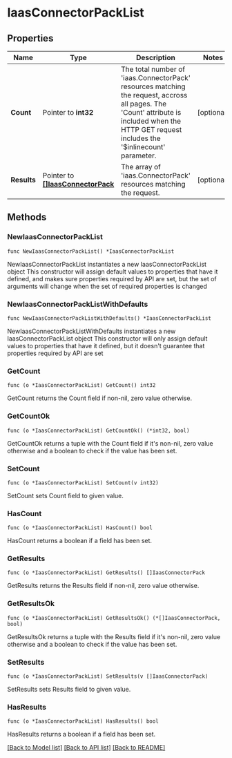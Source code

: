 # IaasConnectorPackList

## Properties

Name | Type | Description | Notes
------------ | ------------- | ------------- | -------------
**Count** | Pointer to **int32** | The total number of &#39;iaas.ConnectorPack&#39; resources matching the request, accross all pages. The &#39;Count&#39; attribute is included when the HTTP GET request includes the &#39;$inlinecount&#39; parameter. | [optional] 
**Results** | Pointer to [**[]IaasConnectorPack**](iaas.ConnectorPack.md) | The array of &#39;iaas.ConnectorPack&#39; resources matching the request. | [optional] 

## Methods

### NewIaasConnectorPackList

`func NewIaasConnectorPackList() *IaasConnectorPackList`

NewIaasConnectorPackList instantiates a new IaasConnectorPackList object
This constructor will assign default values to properties that have it defined,
and makes sure properties required by API are set, but the set of arguments
will change when the set of required properties is changed

### NewIaasConnectorPackListWithDefaults

`func NewIaasConnectorPackListWithDefaults() *IaasConnectorPackList`

NewIaasConnectorPackListWithDefaults instantiates a new IaasConnectorPackList object
This constructor will only assign default values to properties that have it defined,
but it doesn't guarantee that properties required by API are set

### GetCount

`func (o *IaasConnectorPackList) GetCount() int32`

GetCount returns the Count field if non-nil, zero value otherwise.

### GetCountOk

`func (o *IaasConnectorPackList) GetCountOk() (*int32, bool)`

GetCountOk returns a tuple with the Count field if it's non-nil, zero value otherwise
and a boolean to check if the value has been set.

### SetCount

`func (o *IaasConnectorPackList) SetCount(v int32)`

SetCount sets Count field to given value.

### HasCount

`func (o *IaasConnectorPackList) HasCount() bool`

HasCount returns a boolean if a field has been set.

### GetResults

`func (o *IaasConnectorPackList) GetResults() []IaasConnectorPack`

GetResults returns the Results field if non-nil, zero value otherwise.

### GetResultsOk

`func (o *IaasConnectorPackList) GetResultsOk() (*[]IaasConnectorPack, bool)`

GetResultsOk returns a tuple with the Results field if it's non-nil, zero value otherwise
and a boolean to check if the value has been set.

### SetResults

`func (o *IaasConnectorPackList) SetResults(v []IaasConnectorPack)`

SetResults sets Results field to given value.

### HasResults

`func (o *IaasConnectorPackList) HasResults() bool`

HasResults returns a boolean if a field has been set.


[[Back to Model list]](../README.md#documentation-for-models) [[Back to API list]](../README.md#documentation-for-api-endpoints) [[Back to README]](../README.md)


